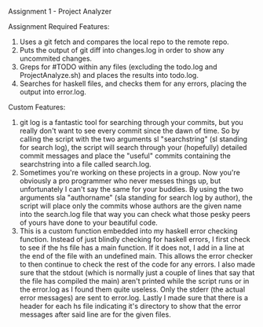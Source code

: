 Assignment 1 - Project Analyzer

Assignment Required Features:
1. Uses a git fetch and compares the local repo to the remote repo.
2. Puts the output of git diff into changes.log in order to show any uncommited changes.
3. Greps for #TODO within any files (excluding the todo.log and ProjectAnalyze.sh) and places the results into todo.log.
4. Searches for haskell files, and checks them for any errors, placing the output into error.log.

Custom Features:
1. git log is a fantastic tool for searching through your commits, but you really don't want to see every commit since the dawn of time. So by calling the script with the two arguments
   sl "searchstring" (sl standing for search log), the script will search through your (hopefully) detailed commit messages and place the "useful" commits containing the searchstring
   into a file called search.log.
2. Sometimes you're working on these projects in a group. Now you're obviously a pro programmer who never messes things up, but unfortunately I can't say the same for your buddies.
   By using the two arguments sla "authorname" (sla standing for search log by author), the script will place only the commits whose authors are the given name into the search.log file
   that way you can check what those pesky peers of yours have done to your beautiful code.
3. This is a custom function embedded into my haskell error checking function. Instead of just blindly checking for haskell errors, I first check to see if the hs file has a main function. 
   If it does not, I add in a line at the end of the file with an undefined main. This allows the error checker to then continue to check the rest of the code for any errors. 
   I also made sure that the stdout (which is normally just a couple of lines that say that the file has compiled the main) aren't printed while the script runs or in the error.log as I 
   found them quite useless. Only the stderr (the actual error messages) are sent to error.log. Lastly I made sure that there is a header for each hs file indicating it's directory to show 
   that the error messages after said line are for the given files.
